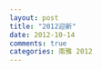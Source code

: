 ```yaml
---
layout: post
title: "2012迎新"
date: 2012-10-14
comments: true
categories: 南雅 2012
---
```


<script type="text/javascript">
	if(mobilecheck==false){
		document.write('{% img img-responsive /images/post/20121014/2012yingxin.jpg %}');
	}
	else{
		document.write('{% img img-responsive /images/mobile/post/20121014/2012yingxin.jpg %}');
	}
</script>
<!--more-->